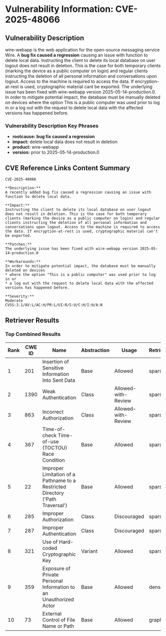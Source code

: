 # Vulnerability Information: CVE-2025-48066

## Vulnerability Description
wire-webapp is the web application for the open-source messaging service Wire. A **bug fix caused a regression** causing an issue with function to delete local data. Instructing the client to delete its local database on user logout does not result in deletion. This is the case for both temporary clients (marking the device as a public computer on login) and regular clients instructing the deletion of all personal information and conversations upon logout. Access to the machine is required to access the data. If encryption-at-rest is used, cryptographic material cant be exported. The underlying issue has been fixed with wire-webapp version 2025-05-14-production.0. In order to mitigate potential impact, the database must be manually deleted on devices where the option This is a public computer was used prior to log in or a log out with the request to delete local data with the affected versions has happened before.

### Vulnerability Description Key Phrases
- **rootcause:** **bug fix caused a regression**
- **impact:** delete local data does not result in deletion
- **product:** wire-webapp
- **version:** prior to 2025-05-14-production.0

## CVE Reference Links Content Summary
```text
CVE-2025-48066
```
```text
**Description:**
A recently added bug fix caused a regression causing an issue with function to delete local data.

**Impact:**
Instructing the client to delete its local database on user logout does not result in deletion. This is the case for both temporary clients (marking the device as a public computer on login) and regular clients instructing the deletion of all personal information and conversations upon logout. Access to the machine is required to access the data. If encryption-at-rest is used, cryptographic material can't be exported.

**Patches:**
The underlying issue has been fixed with wire-webapp version 2025-05-14-production.0

**Workarounds:**
In order to mitigate potential impact, the database must be manually deleted on devices
* where the option "This is a public computer" was used prior to log in or
* a log out with the request to delete local data with the affected versions has happened before.

**Severity:**
Moderate
CVSS:3.1/AV:L/AC:H/PR:L/UI:R/S:U/C:H/I:H/A:N
```

## Retriever Results

### Top Combined Results

| Rank | CWE ID | Name | Abstraction | Usage  | Retrievers | Individual Scores |
|------|--------|------|-------------|-------|------------|-------------------|
| 1 | 201 | Insertion of Sensitive Information Into Sent Data | Base | Allowed | sparse | 0.887 |
| 2 | 1390 | Weak Authentication | Class | Allowed-with-Review | sparse | 0.858 |
| 3 | 863 | Incorrect Authorization | Class | Allowed-with-Review | sparse | 0.856 |
| 4 | 367 | Time-of-check Time-of-use (TOCTOU) Race Condition | Base | Allowed | sparse | 0.831 |
| 5 | 22 | Improper Limitation of a Pathname to a Restricted Directory ('Path Traversal') | Base | Allowed | sparse | 0.824 |
| 6 | 285 | Improper Authorization | Class | Discouraged | sparse | 0.823 |
| 7 | 287 | Improper Authentication | Class | Discouraged | sparse | 0.821 |
| 8 | 321 | Use of Hard-coded Cryptographic Key | Variant | Allowed | sparse | 0.818 |
| 9 | 359 | Exposure of Private Personal Information to an Unauthorized Actor | Base | Allowed | dense | 0.403 |
| 10 | 73 | External Control of File Name or Path | Base | Allowed | graph | 0.002 |

